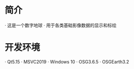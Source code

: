 # 简介
· 这是一个数字地球
· 用于各类基础影像数据的显示和标绘
# 开发环境
· Qt5.15
· MSVC2019
· Windows 10
· OSG3.6.5
· OSGEarth3.2
